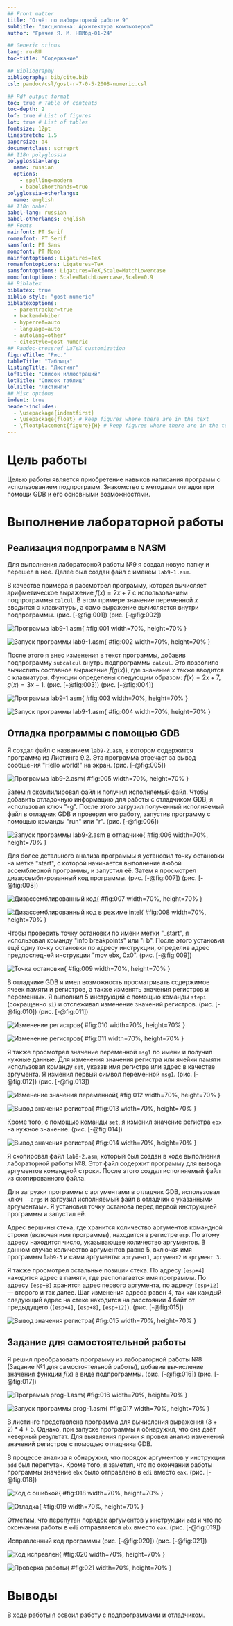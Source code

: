 ```yaml
---
## Front matter
title: "Отчёт по лабораторной работе 9"
subtitle: "дисциплина: Архитектура компьютеров"
author: "Грачев Я. М. НПИбд-01-24"

## Generic otions
lang: ru-RU
toc-title: "Содержание"

## Bibliography
bibliography: bib/cite.bib
csl: pandoc/csl/gost-r-7-0-5-2008-numeric.csl

## Pdf output format
toc: true # Table of contents
toc-depth: 2
lof: true # List of figures
lot: true # List of tables
fontsize: 12pt
linestretch: 1.5
papersize: a4
documentclass: scrreprt
## I18n polyglossia
polyglossia-lang:
  name: russian
  options:
	- spelling=modern
	- babelshorthands=true
polyglossia-otherlangs:
  name: english
## I18n babel
babel-lang: russian
babel-otherlangs: english
## Fonts
mainfont: PT Serif
romanfont: PT Serif
sansfont: PT Sans
monofont: PT Mono
mainfontoptions: Ligatures=TeX
romanfontoptions: Ligatures=TeX
sansfontoptions: Ligatures=TeX,Scale=MatchLowercase
monofontoptions: Scale=MatchLowercase,Scale=0.9
## Biblatex
biblatex: true
biblio-style: "gost-numeric"
biblatexoptions:
  - parentracker=true
  - backend=biber
  - hyperref=auto
  - language=auto
  - autolang=other*
  - citestyle=gost-numeric
## Pandoc-crossref LaTeX customization
figureTitle: "Рис."
tableTitle: "Таблица"
listingTitle: "Листинг"
lofTitle: "Список иллюстраций"
lotTitle: "Список таблиц"
lolTitle: "Листинги"
## Misc options
indent: true
header-includes:
  - \usepackage{indentfirst}
  - \usepackage{float} # keep figures where there are in the text
  - \floatplacement{figure}{H} # keep figures where there are in the text
---
```


# Цель работы

Целью работы является приобретение навыков написания программ с использованием подпрограмм.
Знакомство с методами отладки при помощи GDB и его основными возможностями.

# Выполнение лабораторной работы

## Реализация подпрограмм в NASM

Для выполнения лабораторной работы №9 я создал новую папку и перешел в нее. Далее был создан файл с именем `lab9-1.asm`.

В качестве примера я рассмотрел программу, которая вычисляет арифметическое выражение 
$f(x) = 2x+7$ с использованием подпрограммы `calcul`. В этом примере значение переменной 
$x$ вводится с клавиатуры, а само выражение вычисляется внутри подпрограммы. (рис. [-@fig:001]) (рис. [-@fig:002])

![Программа lab9-1.asm](image/01.png){ #fig:001 width=70%, height=70% }

![Запуск программы lab9-1.asm](image/02.png){ #fig:002 width=70%, height=70% }

После этого я внес изменения в текст программы, добавив подпрограмму `subcalcul` 
внутрь подпрограммы `calcul`. Это позволило вычислить составное выражение 
$f(g(x))$, где значение $x$ также вводится с клавиатуры. Функции определены следующим образом: $f(x) = 2x + 7$, $g(x) = 3x - 1$. (рис. [-@fig:003]) (рис. [-@fig:004])

![Программа lab9-1.asm](image/03.png){ #fig:003 width=70%, height=70% }

![Запуск программы lab9-1.asm](image/04.png){ #fig:004 width=70%, height=70% }

## Отладка программы с помощью GDB

Я создал файл с названием `lab9-2.asm`, в котором содержится программа из Листинга 9.2. 
Эта программа отвечает за вывод сообщения "Hello world!" на экран. (рис. [-@fig:005])

![Программа lab9-2.asm](image/05.png){ #fig:005 width=70%, height=70% }

Затем я скомпилировал файл и получил исполняемый файл. Чтобы добавить отладочную информацию для работы с отладчиком GDB, 
я использовал ключ "-g". После этого загрузил полученный исполняемый файл в отладчик GDB и проверил его работу, запустив программу с помощью команды "run" или "r". (рис. [-@fig:006])

![Запуск программы lab9-2.asm в отладчике](image/06.png){ #fig:006 width=70%, height=70% }

Для более детального анализа программы я установил точку остановки на метке 
"start", с которой начинается выполнение любой ассемблерной программы, 
и запустил её. Затем я просмотрел дизассемблированный код программы. (рис. [-@fig:007]) (рис. [-@fig:008])

![Дизассемблированный код](image/07.png){ #fig:007 width=70%, height=70% }

![Дизассемблированный код в режиме intel](image/08.png){ #fig:008 width=70%, height=70% }

Чтобы проверить точку остановки по имени метки "_start", 
я использовал команду "info breakpoints" или "i b". После этого установил ещё одну точку остановки по адресу инструкции, определив адрес предпоследней инструкции 
"mov ebx, 0x0". (рис. [-@fig:009])

![Точка остановки](image/09.png){ #fig:009 width=70%, height=70% }

В отладчике GDB я имел возможность просматривать содержимое ячеек 
памяти и регистров, а также изменять значения регистров и переменных. 
Я выполнил 5 инструкций с помощью команды `stepi` (сокращенно `si`) и отслеживал 
изменение значений регистров. (рис. [-@fig:010]) (рис. [-@fig:011])

![Изменение регистров](image/10.png){ #fig:010 width=70%, height=70% }

![Изменение регистров](image/11.png){ #fig:011 width=70%, height=70% }

Я также просмотрел значение переменной `msg1` по имени и получил нужные данные.
Для изменения значения регистра или ячейки памяти использовал команду 
`set`, указав имя регистра или адрес в качестве аргумента. 
Я изменил первый символ переменной `msg1`. (рис. [-@fig:012]) (рис. [-@fig:013])

![Изменение значения переменной](image/12.png){ #fig:012 width=70%, height=70% }

![Вывод значения регистра](image/13.png){ #fig:013 width=70%, height=70% }

Кроме того, с помощью команды `set`, я изменил значение регистра `ebx` на нужное значение. (рис. [-@fig:014])

![Вывод значения регистра](image/14.png){ #fig:014 width=70%, height=70% }

Я скопировал файл `lab8-2.asm`, который был создан в ходе выполнения 
лабораторной работы №8. Этот файл содержит программу для вывода аргументов командной 
строки. После этого создал исполняемый файл из скопированного файла.

Для загрузки программы с аргументами в отладчик GDB, использовал ключ `--args` 
и загрузил исполняемый файл в отладчик с указанными аргументами. 
Я установил точку останова перед первой инструкцией программы и запустил её. 

Адрес вершины стека, где хранится количество аргументов командной строки 
(включая имя программы), находится в регистре `esp`. По этому адресу находится число, 
указывающее количество аргументов. В данном случае количество аргументов 
равно 5, включая имя программы `lab9-3` и сами аргументы: `аргумент1`, `аргумент2` и 
`аргумент 3`.

Я также просмотрел остальные позиции стека. 
По адресу `[esp+4]` находится адрес в памяти, где располагается имя программы. 
По адресу `[esp+8]` хранится адрес первого аргумента, по адресу `[esp+12]` — второго и так далее. Шаг изменения адреса равен 4, так как каждый следующий адрес на стеке находится 
на расстоянии 4 байт от предыдущего (`[esp+4]`, `[esp+8]`, `[esp+12]`). (рис. [-@fig:015])

![Вывод значения регистра](image/15.png){ #fig:015 width=70%, height=70% }

## Задание для самостоятельной работы

Я решил преобразовать программу из лабораторной работы №8 
(Задание №1 для самостоятельной работы), добавив вычисление значения функции $f(x)$ 
в виде подпрограммы. (рис. [-@fig:016]) (рис. [-@fig:017])

![Программа prog-1.asm](image/16.png){ #fig:016 width=70%, height=70% }

![Запуск программы prog-1.asm](image/17.png){ #fig:017 width=70%, height=70% }

В листинге представлена программа для вычисления выражения $(3+2)*4+5$. 
Однако, при запуске программы я обнаружил, что она даёт неверный результат. 
Для выявления причин я провел анализ изменений значений регистров с помощью отладчика GDB.

В процессе анализа я обнаружил, что порядок аргументов у инструкции `add` был 
перепутан. Кроме того, я заметил, что по окончании работы программы значение `ebx` 
было отправлено в `edi` вместо `eax`. (рис. [-@fig:018])

![Код с ошибкой](image/18.png){ #fig:018 width=70%, height=70% }

![Отладка](image/19.png){ #fig:019 width=70%, height=70% }

Отметим, что перепутан порядок аргументов у инструкции `add` и что по окончании работы 
в `edi` отправляется `ebx` вместо `eax`. (рис. [-@fig:019])

Исправленный код программы (рис. [-@fig:020]) (рис. [-@fig:021])

![Код исправлен](image/20.png){ #fig:020 width=70%, height=70% }

![Проверка работы](image/21.png){ #fig:021 width=70%, height=70% }

# Выводы

В ходе работы я освоил работу с подпрограммами и отладчиком.
